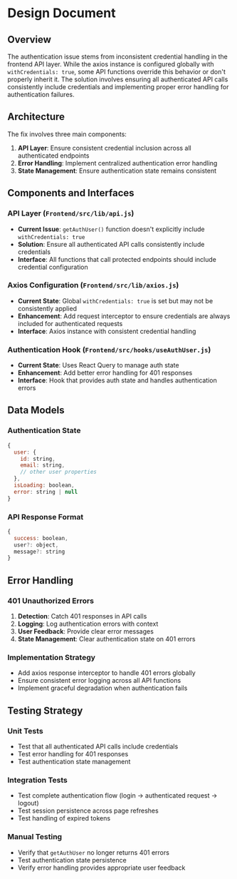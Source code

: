 # Design Document

## Overview

The authentication issue stems from inconsistent credential handling in the frontend API layer. While the axios instance is configured globally with `withCredentials: true`, some API functions override this behavior or don't properly inherit it. The solution involves ensuring all authenticated API calls consistently include credentials and implementing proper error handling for authentication failures.

## Architecture

The fix involves three main components:
1. **API Layer**: Ensure consistent credential inclusion across all authenticated endpoints
2. **Error Handling**: Implement centralized authentication error handling
3. **State Management**: Ensure authentication state remains consistent

## Components and Interfaces

### API Layer (`Frontend/src/lib/api.js`)
- **Current Issue**: `getAuthUser()` function doesn't explicitly include `withCredentials: true`
- **Solution**: Ensure all authenticated API calls consistently include credentials
- **Interface**: All functions that call protected endpoints should include credential configuration

### Axios Configuration (`Frontend/src/lib/axios.js`)
- **Current State**: Global `withCredentials: true` is set but may not be consistently applied
- **Enhancement**: Add request interceptor to ensure credentials are always included for authenticated requests
- **Interface**: Axios instance with consistent credential handling

### Authentication Hook (`Frontend/src/hooks/useAuthUser.js`)
- **Current State**: Uses React Query to manage auth state
- **Enhancement**: Add better error handling for 401 responses
- **Interface**: Hook that provides auth state and handles authentication errors

## Data Models

### Authentication State
```javascript
{
  user: {
    id: string,
    email: string,
    // other user properties
  },
  isLoading: boolean,
  error: string | null
}
```

### API Response Format
```javascript
{
  success: boolean,
  user?: object,
  message?: string
}
```

## Error Handling

### 401 Unauthorized Errors
1. **Detection**: Catch 401 responses in API calls
2. **Logging**: Log authentication errors with context
3. **User Feedback**: Provide clear error messages
4. **State Management**: Clear authentication state on 401 errors

### Implementation Strategy
- Add axios response interceptor to handle 401 errors globally
- Ensure consistent error logging across all API functions
- Implement graceful degradation when authentication fails

## Testing Strategy

### Unit Tests
- Test that all authenticated API calls include credentials
- Test error handling for 401 responses
- Test authentication state management

### Integration Tests
- Test complete authentication flow (login → authenticated request → logout)
- Test session persistence across page refreshes
- Test handling of expired tokens

### Manual Testing
- Verify that `getAuthUser` no longer returns 401 errors
- Test authentication state persistence
- Verify error handling provides appropriate user feedback